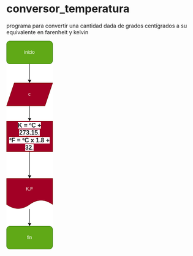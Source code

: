 # conversor_temperatura
programa para convertir una cantidad dada de grados centígrados a su equivalente en farenheit y kelvin

![Diagrama de flujo](diagrama.png "Diagrama de flujo")